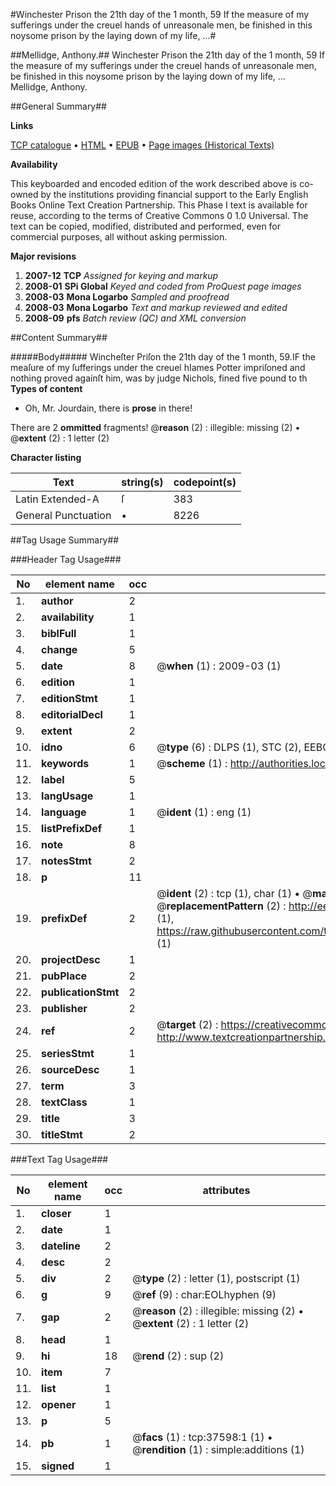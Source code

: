 #Winchester Prison the 21th day of the 1 month, 59 If the measure of my sufferings under the creuel hands of unreasonale men, be finished in this noysome prison by the laying down of my life, ...#

##Mellidge, Anthony.##
Winchester Prison the 21th day of the 1 month, 59 If the measure of my sufferings under the creuel hands of unreasonale men, be finished in this noysome prison by the laying down of my life, ...
Mellidge, Anthony.

##General Summary##

**Links**

[TCP catalogue](http://www.ota.ox.ac.uk/tcp/)  • 
[HTML](http://tei.it.ox.ac.uk/tcp/Texts-HTML/free/A50/A50566.html)  • 
[EPUB](http://tei.it.ox.ac.uk/tcp/Texts-EPUB/free/A50/A50566.epub) • 
[Page images (Historical Texts)](https://data.historicaltexts.jisc.ac.uk/view?pubId=eebo-99833123e&pageId=eebo-99833123e-37598-1)

**Availability**

This keyboarded and encoded edition of the
	       work described above is co-owned by the institutions
	       providing financial support to the Early English Books
	       Online Text Creation Partnership. This Phase I text is
	       available for reuse, according to the terms of Creative
	       Commons 0 1.0 Universal. The text can be copied,
	       modified, distributed and performed, even for
	       commercial purposes, all without asking permission.

**Major revisions**

1. __2007-12__ __TCP__ *Assigned for keying and markup*
1. __2008-01__ __SPi Global__ *Keyed and coded from ProQuest page images*
1. __2008-03__ __Mona Logarbo__ *Sampled and proofread*
1. __2008-03__ __Mona Logarbo__ *Text and markup reviewed and edited*
1. __2008-09__ __pfs__ *Batch review (QC) and XML conversion*

##Content Summary##

#####Body#####
Wincheſter Priſon the 21th day of the 1 month, 59.IF the meaſure of my ſufferings under the creuel hIames Potter impriſoned and nothing proved againſt him, was by judge Nichols, fined five pound to th
**Types of content**

  * Oh, Mr. Jourdain, there is **prose** in there!

There are 2 **ommitted** fragments! 
 @__reason__ (2) : illegible: missing (2)  •  @__extent__ (2) : 1 letter (2)

**Character listing**


|Text|string(s)|codepoint(s)|
|---|---|---|
|Latin Extended-A|ſ|383|
|General Punctuation|•|8226|

##Tag Usage Summary##

###Header Tag Usage###

|No|element name|occ|attributes|
|---|---|---|---|
|1.|__author__|2||
|2.|__availability__|1||
|3.|__biblFull__|1||
|4.|__change__|5||
|5.|__date__|8| @__when__ (1) : 2009-03 (1)|
|6.|__edition__|1||
|7.|__editionStmt__|1||
|8.|__editorialDecl__|1||
|9.|__extent__|2||
|10.|__idno__|6| @__type__ (6) : DLPS (1), STC (2), EEBO-CITATION (1), PROQUEST (1), VID (1)|
|11.|__keywords__|1| @__scheme__ (1) : http://authorities.loc.gov/ (1)|
|12.|__label__|5||
|13.|__langUsage__|1||
|14.|__language__|1| @__ident__ (1) : eng (1)|
|15.|__listPrefixDef__|1||
|16.|__note__|8||
|17.|__notesStmt__|2||
|18.|__p__|11||
|19.|__prefixDef__|2| @__ident__ (2) : tcp (1), char (1)  •  @__matchPattern__ (2) : ([0-9\-]+):([0-9IVX]+) (1), (.+) (1)  •  @__replacementPattern__ (2) : http://eebo.chadwyck.com/downloadtiff?vid=$1&page=$2 (1), https://raw.githubusercontent.com/textcreationpartnership/Texts/master/tcpchars.xml#$1 (1)|
|20.|__projectDesc__|1||
|21.|__pubPlace__|2||
|22.|__publicationStmt__|2||
|23.|__publisher__|2||
|24.|__ref__|2| @__target__ (2) : https://creativecommons.org/publicdomain/zero/1.0/ (1), http://www.textcreationpartnership.org/docs/. (1)|
|25.|__seriesStmt__|1||
|26.|__sourceDesc__|1||
|27.|__term__|3||
|28.|__textClass__|1||
|29.|__title__|3||
|30.|__titleStmt__|2||


###Text Tag Usage###

|No|element name|occ|attributes|
|---|---|---|---|
|1.|__closer__|1||
|2.|__date__|1||
|3.|__dateline__|2||
|4.|__desc__|2||
|5.|__div__|2| @__type__ (2) : letter (1), postscript (1)|
|6.|__g__|9| @__ref__ (9) : char:EOLhyphen (9)|
|7.|__gap__|2| @__reason__ (2) : illegible: missing (2)  •  @__extent__ (2) : 1 letter (2)|
|8.|__head__|1||
|9.|__hi__|18| @__rend__ (2) : sup (2)|
|10.|__item__|7||
|11.|__list__|1||
|12.|__opener__|1||
|13.|__p__|5||
|14.|__pb__|1| @__facs__ (1) : tcp:37598:1 (1)  •  @__rendition__ (1) : simple:additions (1)|
|15.|__signed__|1||
